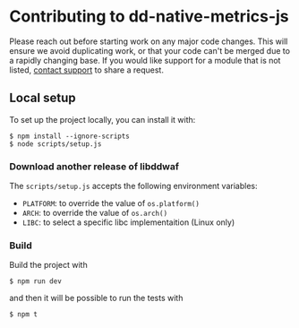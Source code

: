 # Contributing to dd-native-metrics-js

Please reach out before starting work on any major code changes.
This will ensure we avoid duplicating work, or that your code can't be merged due to a rapidly changing
base. If you would like support for a module that is not listed, [contact support][1] to share a request.

[1]: https://docs.datadoghq.com/help

## Local setup

To set up the project locally, you can install it with:
```
$ npm install --ignore-scripts
$ node scripts/setup.js
```

### Download another release of libddwaf

The `scripts/setup.js` accepts the following environment variables:
* `PLATFORM`: to override the value of `os.platform()`
* `ARCH`: to override the value of `os.arch()`
* `LIBC`: to select a specific libc implementaition (Linux only)

### Build

Build the project with
```
$ npm run dev
```

and then it will be possible to run the tests with
```
$ npm t
```

